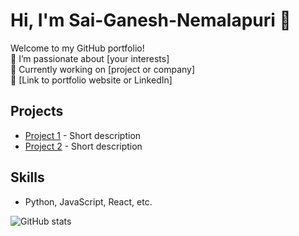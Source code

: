 # Hi, I'm Sai-Ganesh-Nemalapuri 👋

Welcome to my GitHub portfolio!  
🌱 I’m passionate about [your interests]  
💼 Currently working on [project or company]  
🔗 [Link to portfolio website or LinkedIn]

## Projects
- [Project 1](link) - Short description
- [Project 2](link) - Short description

## Skills
- Python, JavaScript, React, etc.

![GitHub stats](https://github-readme-stats.vercel.app/api?username=saiganesh7445&show_icons=true)
